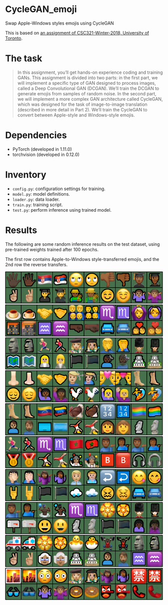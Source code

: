 # CycleGAN_emoji
Swap Apple-Windows styles emojis using CycleGAN

This is based on [an assignment of CSC321-Winter-2018, University of Toronto](http://www.cs.toronto.edu/~rgrosse/courses/csc321_2018/assignments/a4-handout.pdf).

# The task

> In this assignment, you’ll get hands-on experience coding and training GANs. This assignment is
divided into two parts: in the first part, we will implement a specific type of GAN designed to
process images, called a Deep Convolutional GAN (DCGAN). We’ll train the DCGAN to generate
emojis from samples of random noise. In the second part, we will implement a more complex
GAN architecture called CycleGAN, which was designed for the task of image-to-image translation
(described in more detail in Part 2). We’ll train the CycleGAN to convert between Apple-style and
Windows-style emojis.

# Dependencies

+ PyTorch (developed in 1.11.0)
+ torchvision (developed in 0.12.0)

# Inventory

+ `config.py`: configuration settings for training.
+ `model.py`: model definitions.
+ `loader.py`: data loader.
+ `train.py`: training script.
+ `test.py`: perform inference using trained model.

# Results

The following are some random inference results on the test dataset, using pre-trained weights
trained after 100 epochs.

The first row contains Apple-to-Windows style-transferred emojis, and the 2nd row the reverse
transfers.

![](./samples/epoch_latest_0.png)
![](./samples/epoch_latest_1.png)
![](./samples/epoch_latest_2.png)
![](./samples/epoch_latest_3.png)
![](./samples/epoch_latest_4.png)
![](./samples/epoch_latest_5.png)
![](./samples/epoch_latest_6.png)
![](./samples/epoch_latest_7.png)
![](./samples/epoch_latest_8.png)
![](./samples/epoch_latest_9.png)


